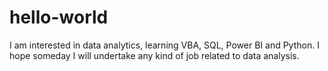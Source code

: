 # hello-world
I am interested in data analytics, learning VBA, SQL, Power BI and Python.
I hope someday I will undertake any kind of job related to data analysis.
